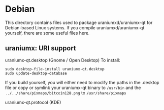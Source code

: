 
Debian
====================
This directory contains files used to package uraniumxd/uraniumx-qt
for Debian-based Linux systems. If you compile uraniumxd/uraniumx-qt yourself, there are some useful files here.

## uraniumx: URI support ##


uraniumx-qt.desktop  (Gnome / Open Desktop)
To install:

	sudo desktop-file-install uraniumx-qt.desktop
	sudo update-desktop-database

If you build yourself, you will either need to modify the paths in
the .desktop file or copy or symlink your uraniumx-qt binary to `/usr/bin`
and the `../../share/pixmaps/bitcoin128.png` to `/usr/share/pixmaps`

uraniumx-qt.protocol (KDE)
